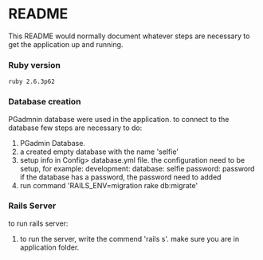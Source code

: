 # README

This README would normally document whatever steps are necessary to get the
application up and running.

### Ruby version
    ruby 2.6.3p62
    
### Database creation
PGadmnin database were used in the application.
to connect to the database few steps are necessary to do:
1. PGadmin Database.
2. a created empty database with the name 'selfie'
3. setup info in Config> database.yml file. the configuration need to be setup, for example:
        development:
          database: selfie
          password: password 
if the database has a password, the password need to added
4. run command 'RAILS_ENV=migration rake db:migrate'
    
### Rails Server
to run rails server:
1. to run the server, write the commend 'rails s'. make sure you are in application folder.
